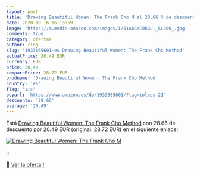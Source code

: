 ```yaml
---
layout: post
title: 'Drawing Beautiful Women: The Frank Cho M al 28.66 % de descuento'
date: 2020-09-16 16:13:59
image: 'https://m.media-amazon.com/images/I/51AbGeC98GL._SL200_.jpg'
comments: true
category: ofertas
author: ring
slug: '1933865601-es Drawing Beautiful Women: The Frank Cho Method'
actualPrice: 20.49 EUR
currency: EUR
price: 20.49
comparePrice: 28.72 EUR
prodname: 'Drawing Beautiful Women: The Frank Cho Method'
country: 'es'
flag: '🇪🇸'
buyurl: 'https://www.amazon.es/dp/1933865601/?tag=tolees-21'
descuento: '28.66'
average: '20.49'
---
```


Está [Drawing Beautiful Women: The Frank Cho Method](https://www.amazon.es/dp/1933865601/?tag=tolees-21) con 28.66 de descuento por 20.49 EUR (original: 28.72 EUR) en el siguiente enlace!

[![Drawing Beautiful Women: The Frank Cho M](https://m.media-amazon.com/images/I/51AbGeC98GL._SL200_.jpg)](https://www.amazon.es/dp/1933865601/?tag=tolees-21)

ℹ️:


[🛒 Ver la oferta!!](https://www.amazon.es/dp/1933865601/?tag=tolees-21)
